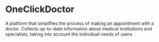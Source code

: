 # OneClickDoctor

A platform that simplifies the process of making an appointment with a doctor.
Collects up-to-date information about medical institutions and specialists,
taking into account the individual needs of users.
